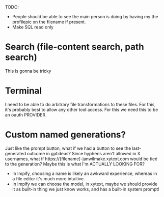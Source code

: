 TODO:

- People should be able to see the main person is doing by having my the profilepic on the filename if present.
- Make SQL read only

# Search (file-content search, path search)

This is gonna be tricky

# Terminal

I need to be able to do arbitrary file transformations to these files. For this, it's probably best to allow any other tool access. For this we need this to be an oauth PROVIDER.

# Custom named generations?

Just like the prompt button, what if we had a button to see the last-generated outcome in gptideas? Since hyphens aren't allowed in X usernames, what if https://{filename}-janwilmake.xytext.com would be tied to the generation? Maybe this is what I'm ACTUALLY LOOKING FOR?

- In lmpify, choosing a name is likely an awkward experience, whereas in a file editor it's much more intuitive.
- In lmpify we can choose the model, in xytext, maybe we should provide it as built-in thing we just know works, and has a built-in system prompt!
